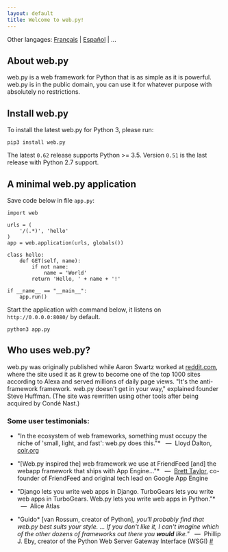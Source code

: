 ```yaml
---
layout: default
title: Welcome to web.py!
---
```


Other langages: [Français](/index.fr.html) | [Español](/index.es.html) | ...

## About web.py

web.py is a web framework for Python that is as simple as it is powerful.
web.py is in the public domain, you can use it for whatever purpose with
absolutely no restrictions.

## Install web.py

To install the latest web.py for Python 3, please run:

```
pip3 install web.py
```

The latest `0.62` release supports Python >= 3.5.
Version `0.51` is the last release with Python 2.7 support.

## A minimal web.py application

Save code below in file `app.py`:

```
import web

urls = (
    '/(.*)', 'hello'
)
app = web.application(urls, globals())

class hello:
    def GET(self, name):
        if not name:
            name = 'World'
        return 'Hello, ' + name + '!'

if __name__ == "__main__":
    app.run()
```

Start the application with command below, it listens on `http://0.0.0.0:8080/`
by default.

```
python3 app.py
```

## Who uses web.py?

web.py was originally published while Aaron Swartz worked at [reddit.com][20], where the site used it as it grew to become one of the top 1000 sites according to Alexa and served millions of daily page views. "It's the anti-framework framework. web.py doesn't get in your way," explained founder Steve Huffman. (The site was rewritten using other tools after being acquired by Condé Nast.)

   [20]: http://reddit.com/

### Some user testimonials:

* "In the ecosystem of web frameworks, something must occupy the niche of 'small, light, and fast': web.py does this."*
<span class="cite">&nbsp;&nbsp;&mdash;&nbsp; Lloyd Dalton, [colr.org](http://colr.org)</span>

* "[Web.py inspired the] web framework we use at FriendFeed [and] the webapp framework that ships with App Engine..."*
<span class="cite">&nbsp;&nbsp;&mdash;&nbsp; [Brett Taylor](http://backchannel.org/blog/google-app-engine), co-founder of FriendFeed and original tech lead on Google App Engine</span>

* "Django lets you write web apps in Django. TurboGears lets you write web apps in TurboGears. Web.py lets you write web apps in Python."*
<span class="cite">&nbsp;&nbsp;&mdash;&nbsp; Alice Atlas</span>

* "Guido* [van Rossum, creator of Python]*, you'll probably find that web.py best suits your style. ... If you don't like it, I can't imagine which of the other dozens of frameworks out there you __would__ like."*
<span class="cite">&nbsp;&nbsp;&mdash;&nbsp; Phillip J. Eby, creator of the Python Web Server Gateway Interface (WSGI) [#][30]</span>

   [30]: http://www.artima.com/forums/flat.jsp?forum=106&thread=146149&start=30&msRange=15
